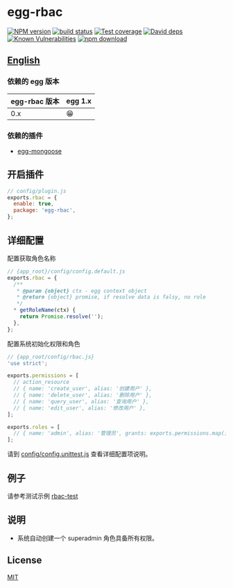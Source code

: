 # egg-rbac

[![NPM version][npm-image]][npm-url]
[![build status][travis-image]][travis-url]
[![Test coverage][codecov-image]][codecov-url]
[![David deps][david-image]][david-url]
[![Known Vulnerabilities][snyk-image]][snyk-url]
[![npm download][download-image]][download-url]

[npm-image]: https://img.shields.io/npm/v/egg-rbac.svg?style=flat-square
[npm-url]: https://npmjs.org/package/egg-rbac
[travis-image]: https://img.shields.io/travis/lidianhao123/egg-rbac.svg?style=flat-square
[travis-url]: https://travis-ci.org/lidianhao123/egg-rbac
[codecov-image]: https://img.shields.io/codecov/c/github/lidianhao123/egg-rbac.svg?style=flat-square
[codecov-url]: https://codecov.io/github/lidianhao123/egg-rbac?branch=master
[david-image]: https://img.shields.io/david/lidianhao123/egg-rbac.svg?style=flat-square
[david-url]: https://david-dm.org/lidianhao123/egg-rbac
[snyk-image]: https://snyk.io/test/npm/egg-rbac/badge.svg?style=flat-square
[snyk-url]: https://snyk.io/test/npm/egg-rbac
[download-image]: https://img.shields.io/npm/dm/egg-rbac.svg?style=flat-square
[download-url]: https://npmjs.org/package/egg-rbac

<!--
Description here.
-->

## [English](./README.md)

### 依赖的 egg 版本

egg-rbac 版本 | egg 1.x
--- | ---
0.x | 😁

### 依赖的插件
<!--

如果有依赖其它插件，请在这里特别说明。如

- security
- multipart

-->

- [egg-mongoose](https://github.com/eggjs/egg-mongoose)

## 开启插件

```js
// config/plugin.js
exports.rbac = {
  enable: true,
  package: 'egg-rbac',
};
```

## 详细配置

配置获取角色名称
```js
// {app_root}/config/config.default.js
exports.rbac = {
  /**
   * @param {object} ctx - egg context object
   * @return {object} promise, if resolve data is falsy, no role
   */
  * getRoleName(ctx) {
    return Promise.resolve('');
  },
};
```

配置系统初始化权限和角色
```js
// {app_root/config/rbac.js}
'use strict';

exports.permissions = [
  // action_resource
  // { name: 'create_user', alias: '创建用户' },
  // { name: 'delete_user', alias: '删除用户' },
  // { name: 'query_user', alias: '查询用户' },
  // { name: 'edit_user', alias: '修改用户' },
];

exports.roles = [
  // { name: 'admin', alias: '管理员', grants: exports.permissions.map(item => item.name) },
];
```

请到 [config/config.unittest.js](./test/fixtures/apps/rbac-test/config/config.unittest.js) 查看详细配置项说明。

## 例子

请参考测试示例 [rbac-test](./test/fixtures/apps/rbac-test/)

## 说明

- 系统自动创建一个 superadmin 角色具备所有权限。

## License

[MIT](LICENSE)
